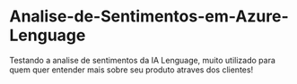 # Analise-de-Sentimentos-em-Azure-Lenguage
Testando a analise de sentimentos da IA Lenguage, muito utilizado para quem quer entender mais sobre seu produto atraves dos clientes!
